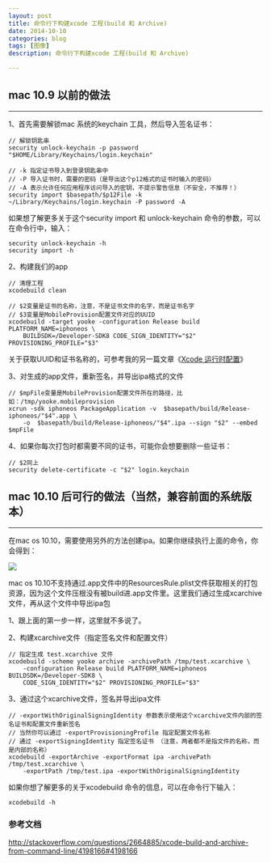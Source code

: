 ```yaml
---
layout: post
title: 命令行下构建xcode 工程(build 和 Archive)
date: 2014-10-10
categories: blog
tags: [图像]
description: 命令行下构建xcode 工程(build 和 Archive)

---
```


## mac 10.9 以前的做法

* * *

1、首先需要解锁mac 系统的keychain 工具，然后导入签名证书：

    // 解锁钥匙串
    security unlock-keychain -p password "$HOME/Library/Keychains/login.keychain" 
    
    // -k 指定证书导入到登录钥匙串中
    // -P 导入证书时，需要的密码（是导出这个p12格式的证书时输入的密码）
    // -A 表示允许任何应用程序访问导入的密钥，不提示警告信息（不安全，不推荐！）
    security import $basepath/$p12File -k ~/Library/Keychains/login.keychain -P password -A
    

如果想了解更多关于这个security import 和 unlock-keychain 命令的参数，可以在命令行中，输入：

    security unlock-keychain -h
    security import -h
    

2、构建我们的app

    // 清理工程
    xcodebuild clean 
    
    // $2变量是证书的名称，注意，不是证书文件的名字，而是证书名字
    // $3变量是MobileProvision配置文件对应的UUID
    xcodebuild -target yooke -configuration Release build PLATFORM_NAME=iphoneos \
        BUILDSDK=/Developer-SDK8 CODE_SIGN_IDENTITY="$2" PROVISIONING_PROFILE="$3"
    

关于获取UUID和证书名称的，可参考我的另一篇文章《[Xcode 运行时配置][1]》

3、对生成的app文件，重新签名，并导出ipa格式的文件

    // $mpFile变量是MobileProvision配置文件所在的路径，比如：/tmp/yooke.mobileprovision
    xcrun -sdk iphoneos PackageApplication -v  $basepath/build/Release-iphoneos/"$4".app \
        -o  $basepath/build/Release-iphoneos/"$4".ipa --sign "$2" --embed $mpFile
    

4、如果你每次打包时都需要不同的证书，可能你会想要删除一些证书：

    // $2同上
    security delete-certificate -c "$2" login.keychain
    

## mac 10.10 后可行的做法（当然，兼容前面的系统版本）

* * *

在mac os 10.10，需要使用另外的方法创建ipa。如果你继续执行上面的命令，你会得到：

![][2]

mac os 10.10不支持通过.app文件中的ResourcesRule.plist文件获取相关的打包资源，因为这个文件压根没有被build进.app文件里。这里我们通过生成xcarchive文件，再从这个文件中导出ipa包

1、跟上面的第一步一样，这里就不多说了。

2、构建xcarchive文件（指定签名文件和配置文件）

    // 指定生成 test.xcarchive 文件
    xcodebuild -scheme yooke archive -archivePath /tmp/test.xcarchive \
        -configuration Release build PLATFORM_NAME=iphoneos   BUILDSDK=/Developer-SDK8 \
        CODE_SIGN_IDENTITY="$2" PROVISIONING_PROFILE="$3"
    

3、通过这个xcarchive文件，签名并导出ipa文件

    // -exportWithOriginalSigningIdentity 参数表示使用这个xcarchive文件内部的签名证书和配置文件重新签名
    // 当然你可以通过 -exportProvisioningProfile 指定配置文件名称
    // 通过 -exportSigningIdentity 指定签名证书 （注意，两者都不是指文件的名称，而是内部的名称）
    xcodebuild -exportArchive -exportFormat ipa -archivePath /tmp/test.xcarchive \
        -exportPath /tmp/test.ipa -exportWithOriginalSigningIdentity
    

如果你想了解更多的关于xcodebuild 命令的信息，可以在命令行下输入：

    xcodebuild -h
    

### 参考文档

<http://stackoverflow.com/questions/2664885/xcode-build-and-archive-from-command-line/4198166#4198166>

 [1]: http://www.yming9.com/?p=62
 [2]: http://images.cnitblog.com/blog/406864/201410/281612302534401.png
